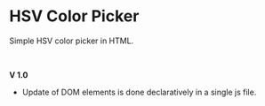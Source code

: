 # HSV Color Picker

Simple HSV color picker in HTML.

<br>

**V 1.0**

- Update of DOM elements is done declaratively in a single js file.